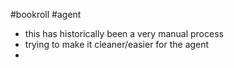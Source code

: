 #bookroll #agent 

- this has historically been a very manual process
- trying to make it cleaner/easier for the agent
- 